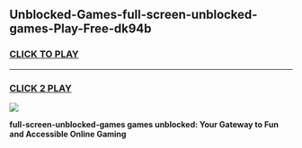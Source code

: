 
## Unblocked-Games-full-screen-unblocked-games-Play-Free-dk94b
<h3>
<a href="https://premium76.site?title=full-screen-unblocked-games&ref=10A">CLICK TO PLAY</a></h3>
<hr>

<h3>
<a href="https://premium76.site?title=full-screen-unblocked-games&ref=10A">CLICK 2 PLAY</a>
  
</h3>

<a href="https://premium76.site?title=full-screen-unblocked-games&ref=10A"><img src="https://clearcache.store/games.png"></a>


**full-screen-unblocked-games games unblocked: Your Gateway to Fun and Accessible Online Gaming**

